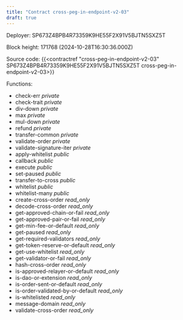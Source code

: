 ```yaml
---
title: "Contract cross-peg-in-endpoint-v2-03"
draft: true
---
```

Deployer: SP673Z4BPB4R73359K9HE55F2X91V5BJTN5SXZ5T


 



Block height: 171768 (2024-10-28T16:30:36.000Z)

Source code: {{<contractref "cross-peg-in-endpoint-v2-03" SP673Z4BPB4R73359K9HE55F2X91V5BJTN5SXZ5T cross-peg-in-endpoint-v2-03>}}

Functions:

* check-err _private_
* check-trait _private_
* div-down _private_
* max _private_
* mul-down _private_
* refund _private_
* transfer-common _private_
* validate-order _private_
* validate-signature-iter _private_
* apply-whitelist _public_
* callback _public_
* execute _public_
* set-paused _public_
* transfer-to-cross _public_
* whitelist _public_
* whitelist-many _public_
* create-cross-order _read_only_
* decode-cross-order _read_only_
* get-approved-chain-or-fail _read_only_
* get-approved-pair-or-fail _read_only_
* get-min-fee-or-default _read_only_
* get-paused _read_only_
* get-required-validators _read_only_
* get-token-reserve-or-default _read_only_
* get-use-whitelist _read_only_
* get-validator-or-fail _read_only_
* hash-cross-order _read_only_
* is-approved-relayer-or-default _read_only_
* is-dao-or-extension _read_only_
* is-order-sent-or-default _read_only_
* is-order-validated-by-or-default _read_only_
* is-whitelisted _read_only_
* message-domain _read_only_
* validate-cross-order _read_only_
